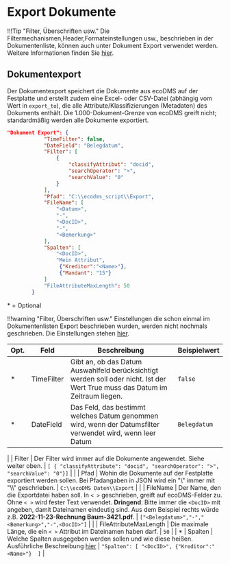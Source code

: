 # Export Dokumente

!!!Tip "Filter, Überschriften usw."
    Die Filtermechanismen,Header,Formateinstellungen usw., beschrieben in der Dokumentenliste, können auch unter Dokument Export verwendet werden. Weitere Informationen finden Sie [hier](003config_doclist.md).

## Dokumentexport

Der Dokumentexport speichert die Dokumente aus ecoDMS auf der Festplatte und erstellt zudem eine Excel- oder CSV-Datei (abhängig vom Wert in ```export_to```), die alle Attribute/Klassifizierungen (Metadaten) des Dokuments enthält. Die 1.000-Dokument-Grenze von ecoDMS greift nicht; standardmäßig werden alle Dokumente exportiert.
``` JSON title="Dokumentexport"
"Dokument Export": {
            "TimeFilter": false,
            "DateField": "Belegdatum",
            "Filter": [
                {
                    "classifyAttribut": "docid",
                    "searchOperator": ">",
                    "searchValue": "0"
                }
            ],
            "Pfad": "C:\\ecodms_script\\Export",
            "FileName": [
                "<Datum>",
                "-",
                "<DocID>",
                "-",
                "<Bemerkung>"
            ],
            "Spalten": [
                "<DocID>",
                "Mein Attribut",
                 {"Kreditor":"<Name>"},
                 {"Mandant": "15"}
            ]
            "FileAttributeMaxLength": 50
        }
```

\* = Optional


!!!warning "Filter, Überschriften usw."
    Einstellungen die schon einmal im Dokumentenlisten Export beschrieben wurden, werden nicht nochmals geschrieben. Die Einstellungen stehen  [hier](003config_doclist.md).


| Opt. | Feld                   | Beschreibung                                                                                                                                                                                                                                                                                                    | Beispielwert                                                                        |
| ---- | ---------------------- | --------------------------------------------------------------------------------------------------------------------------------------------------------------------------------------------------------------------------------------------------------------------------------------------------------------- | ----------------------------------------------------------------------------------- |
| *    | TimeFilter | Gibt an, ob das Datum Auswahlfeld berücksichtigt werden soll oder nicht.  Ist der Wert True muss das Datum im Zeitraum liegen.                                 | ```false```                                                                       |
| *    | DateField        | Das Feld, das bestimmt welches Datum genommen wird, wenn der Datumsfilter verwendet wird, wenn leer Datum                                                        | ```Belegdatum ```                                                                      |

|      | Filter                 | Der Filter wird immer auf die Dokumente angewendet. Siehe weiter oben.                                                                                                                                                                                                                                          | ```[ { "classifyAttribute": "docid", "searchOperator": ">", "searchValue": "0"}]``` |
|      | Pfad                   | Wohin die Dokumente auf der Festplatte exportiert werden sollen. Bei Pfadangaben in JSON wird ein "\\" immer mit "\\\\" geschrieben.                                                                                                                                                                            | ```C:\\ecoDMS Daten\\Export```                                                      |
|      | FileName               | Der Name, den die Exportdatei haben soll. In ```< >``` geschrieben, greift auf ecoDMS-Felder zu. Ohne ```< >``` wird fester Text verwendet. **Dringend**: Bitte immer die ```<DocID>``` mit angeben, damit Dateinamen eindeutig sind. Aus dem Beispiel rechts würde z.B. **2022-11-23-Rechnung Baum-3421.pdf**. | ```["<Belegdatum>","-","<Bemerkung>","-",<DocID>"]```                               |
|      | FileAttributeMaxLength | Die maximale Länge, die ein ```< >``` Attribut im Dateinamen haben darf.                                                                                                                                                                                                                                        | ```50```                                                                            |
| *    | Spalten    | Welche Spalten ausgegeben werden sollen und wie diese heißen. Ausführliche Beschreibung [hier](003config_doclist.md)                                                                          | ```"Spalten": [ "<DocID>", {"Kreditor":"<Name>"}  ]```                           |
